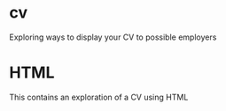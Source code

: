 # cv
Exploring ways to display your CV to possible employers

# HTML
This contains an exploration of a CV using HTML